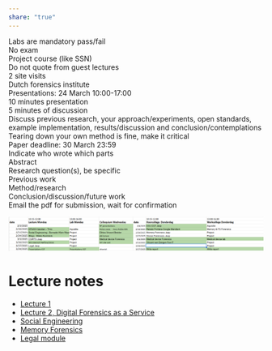 ```yaml
---
share: "true"
---
```

Labs are mandatory pass/fail  
No exam  
Project course (like SSN)  
Do not quote from guest lectures  
2 site visits  
	Dutch forensics institute  
Presentations: 24 March 10:00-17:00  
	10 minutes presentation  
	5 minutes of discussion  
	Discuss previous research, your approach/experiments, open standards, example implementation, results/discussion and conclusion/contemplations  
	Tearing down your own method is fine, make it critical  
Paper deadline: 30 March 23:59  
	Indicate who wrote which parts  
	Abstract  
	Research question(s), be specific  
	Previous work  
	Method/research  
	Conclusion/discussion/future work  
	Email the pdf for submission, wait for confirmation  
	  
![Pasted image 20250206104451.png](./Pasted%20image%2020250206104451.png)  
# Lecture notes  
- [Lecture 1](Lecture%201.md)  
- [Lecture 2, Digital Forensics as a Service](Lecture%202,%20Digital%20Forensics%20as%20a%20Service.md)  
- [Social Engineering](Social%20Engineering.md)  
- [Memory Forensics](Memory%20Forensics.md)  
- [Legal module](Legal%20module.md)